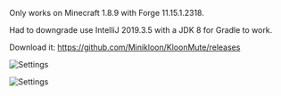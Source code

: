 Only works on Minecraft 1.8.9 with Forge 11.15.1.2318.

Had to downgrade use IntelliJ 2019.3.5 with a JDK 8 for Gradle to work.

Download it: https://github.com/Minikloon/KloonMute/releases

![Settings](https://i.imgur.com/qTdM5mP.png)

![Settings](https://i.imgur.com/cxx4GvZ.png)
